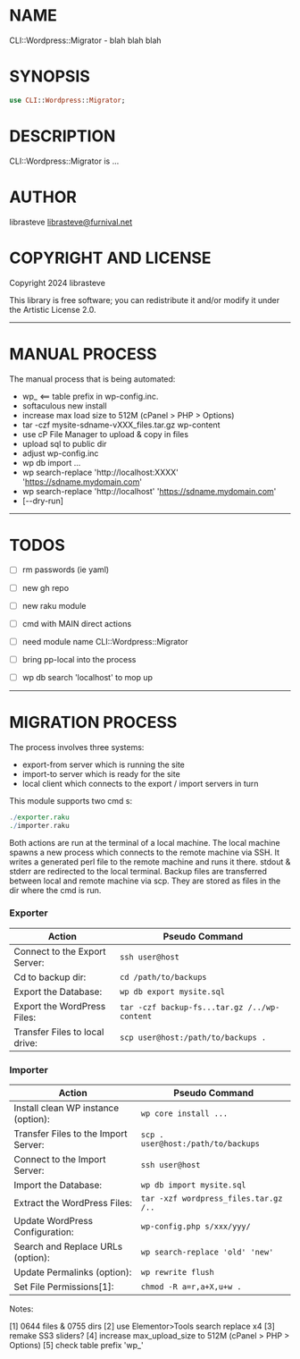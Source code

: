 NAME
====

CLI::Wordpress::Migrator - blah blah blah

SYNOPSIS
========

```raku
use CLI::Wordpress::Migrator;
```

DESCRIPTION
===========

CLI::Wordpress::Migrator is ...

AUTHOR
======

librasteve <librasteve@furnival.net>

COPYRIGHT AND LICENSE
=====================

Copyright 2024 librasteve

This library is free software; you can redistribute it and/or modify it under the Artistic License 2.0.

---

MANUAL PROCESS
==============
The manual process that is being automated:

- wp_   <== table prefix in wp-config.inc.
- softaculous new install
- increase max load size to 512M (cPanel > PHP > Options)
- tar -czf mysite-sdname-vXXX_files.tar.gz wp-content
- use cP File Manager to upload & copy in files
- upload sql to public dir
- adjust wp-config.inc
- wp db import ...
- wp search-replace 'http://localhost:XXXX' 'https://sdname.mydomain.com'
- wp search-replace 'http://localhost'      'https://sdname.mydomain.com'
- [--dry-run]

---

TODOS
=====

- [ ] rm passwords (ie yaml)
- [ ] new gh repo
- [ ] new raku module
- [ ] cmd with MAIN direct actions
- [ ] need module name CLI::Wordpress::Migrator
- [ ] bring pp-local into the process
- [ ] wp db search 'localhost' to mop up


---

MIGRATION PROCESS
=================

The process involves three systems:
 - export-from server which is running the site
 - import-to server which is ready for the site
 - local client which connects to the export / import servers in turn

This module supports two cmd s:

```raku
./exporter.raku
./importer.raku
```

Both actions are run at the terminal of a local machine. The local machine spawns a new process which connects to the remote machine via SSH. It writes a generated perl file to the remote machine and runs it there. stdout & stderr are redirected to the local terminal. Backup files are transferred between local and remote machine via scp. They are stored as files in the dir where the cmd is run.

### Exporter

| Action                         | Pseudo Command                               |
|--------------------------------|----------------------------------------------|
| Connect to the Export Server:  | `ssh user@host`                              |
| Cd to backup dir:              | `cd /path/to/backups`                        |
| Export the Database:           | `wp db export mysite.sql`                    |
| Export the WordPress Files:    | `tar -czf backup-fs...tar.gz /../wp-content` |
| Transfer Files to local drive: | `scp user@host:/path/to/backups .`           |


### Importer

| Action                               | Pseudo Command                        |
|--------------------------------------|---------------------------------------|
| Install clean WP instance (option):  | `wp core install ...`                 |
| Transfer Files to the Import Server: | `scp . user@host:/path/to/backups`    |
| Connect to the Import Server:        | `ssh user@host`                       |
| Import the Database:                 | `wp db import mysite.sql`             |
| Extract the WordPress Files:         | `tar -xzf wordpress_files.tar.gz /..` |
| Update WordPress Configuration:      | `wp-config.php s/xxx/yyy/`            |
| Search and Replace URLs (option):    | `wp search-replace 'old' 'new'`       |
| Update Permalinks (option):          | `wp rewrite flush`                    |
| Set File Permissions[1]:             | `chmod -R a=r,a+X,u+w .`              |

Notes:

[1] 0644 files & 0755 dirs
[2] use Elementor>Tools search replace x4
[3] remake SS3 sliders?
[4] increase max_upload_size to 512M (cPanel > PHP > Options)
[5] check table prefix 'wp_'
